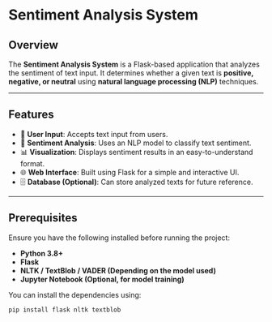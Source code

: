 # Sentiment Analysis System

## Overview
The **Sentiment Analysis System** is a Flask-based application that analyzes the sentiment of text input. It determines whether a given text is **positive, negative, or neutral** using **natural language processing (NLP)** techniques.

---

## Features
- 📝 **User Input**: Accepts text input from users.
- 🧠 **Sentiment Analysis**: Uses an NLP model to classify text sentiment.
- 📊 **Visualization**: Displays sentiment results in an easy-to-understand format.
- 🌐 **Web Interface**: Built using Flask for a simple and interactive UI.
- 🗄️ **Database (Optional)**: Can store analyzed texts for future reference.

---

## Prerequisites
Ensure you have the following installed before running the project:

- **Python 3.8+**
- **Flask**
- **NLTK / TextBlob / VADER (Depending on the model used)**
- **Jupyter Notebook (Optional, for model training)**

You can install the dependencies using:

```bash
pip install flask nltk textblob

